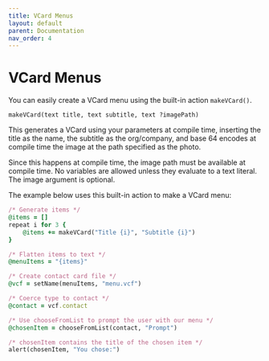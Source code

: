```yaml
---
title: VCard Menus
layout: default
parent: Documentation
nav_order: 4
---
```


# VCard Menus

You can easily create a VCard menu using the built-in action `makeVCard()`.

```
makeVCard(text title, text subtitle, text ?imagePath)
```

This generates a VCard using your parameters at compile time, inserting the title as the name, the subtitle as the org/company, and base 64 encodes at compile time the image at the path specified as the photo.

Since this happens at compile time, the image path must be available at compile time. No variables are allowed unless they evaluate to a text literal. The image argument is optional.

The example below uses this built-in action to make a VCard menu:

```ruby
/* Generate items */
@items = []
repeat i for 3 {
    @items += makeVCard("Title {i}", "Subtitle {i}")
}

/* Flatten items to text */
@menuItems = "{items}"

/* Create contact card file */
@vcf = setName(menuItems, "menu.vcf")

/* Coerce type to contact */
@contact = vcf.contact

/* Use chooseFromList to prompt the user with our menu */
@chosenItem = chooseFromList(contact, "Prompt")

/* chosenItem contains the title of the chosen item */
alert(chosenItem, "You chose:")
```
